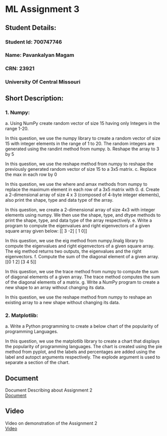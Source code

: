# ML Assignment 3
## Student Details:
### Student Id: 700747746
### Name: Pavankalyan Magam
### CRN: 23921
### University Of Central Missouri


## Short Description:  
### 1. Numpy:
a. Using NumPy create random vector of size 15 having only Integers in the range 1-20.

In this question, we use the numpy library to create a random vector of size 15 with integer elements in the range of 1 to 20. The random integers are generated using the randint method from numpy.
b. Reshape the array to 3 by 5

In this question, we use the reshape method from numpy to reshape the previously generated random vector of size 15 to a 3x5 matrix.
c. Replace the max in each row by 0

In this question, we use the where and amax methods from numpy to replace the maximum element in each row of a 3x5 matrix with 0.
d. Create a 2-dimensional array of size 4 x 3 (composed of 4-byte integer elements), also print the shape, type and data type of the array.

In this question, we create a 2-dimensional array of size 4x3 with integer elements using numpy. We then use the shape, type, and dtype methods to print the shape, type, and data type of the array respectively.
e. Write a program to compute the eigenvalues and right eigenvectors of a given square array given below: [[ 3 -2] [ 1 0]]

In this question, we use the eig method from numpy.linalg library to compute the eigenvalues and right eigenvectors of a given square array. The eig method returns two outputs, the eigenvalues and the right eigenvectors.
f. Compute the sum of the diagonal element of a given array. [[0 1 2] [3 4 5]]

In this question, we use the trace method from numpy to compute the sum of diagonal elements of a given array. The trace method computes the sum of the diagonal elements of a matrix.
g. Write a NumPy program to create a new shape to an array without changing its data.

In this question, we use the reshape method from numpy to reshape an existing array to a new shape without changing its data.

### 2. Matplotlib:
a. Write a Python programming to create a below chart of the popularity of programming Languages.

In this question, we use the matplotlib library to create a chart that displays the popularity of programming languages. The chart is created using the pie method from pyplot, and the labels and percentages are added using the label and autopct arguments respectively. The explode argument is used to separate a section of the chart.

## Document
Document Describing about Assignment 2  
[Document](https://docs.google.com/document/d/16W-gXJpWoaUDFtNA9LsTQxfjwCdKfB4G/edit?usp=share_link&ouid=116297738906248482727&rtpof=true&sd=true)

## Video
Video on demonstration of the Assignment 2  
[Video](https://drive.google.com/file/d/1A9l5rBI1UvhuM9FK3vlC4fMxzewsoYO1/view?usp=share_link)
